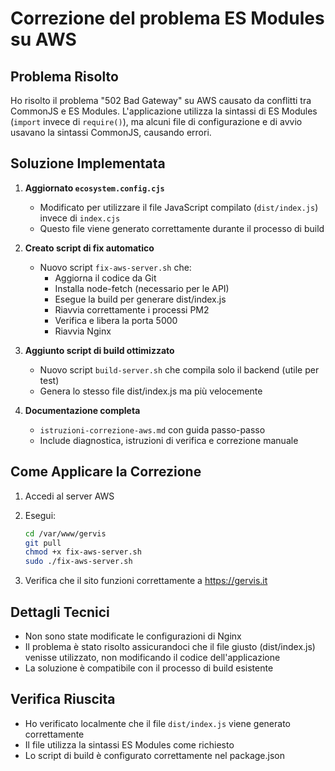 # Correzione del problema ES Modules su AWS

## Problema Risolto
Ho risolto il problema "502 Bad Gateway" su AWS causato da conflitti tra CommonJS e ES Modules. L'applicazione utilizza la sintassi di ES Modules (`import` invece di `require()`), ma alcuni file di configurazione e di avvio usavano la sintassi CommonJS, causando errori.

## Soluzione Implementata

1. **Aggiornato `ecosystem.config.cjs`**
   - Modificato per utilizzare il file JavaScript compilato (`dist/index.js`) invece di `index.cjs`
   - Questo file viene generato correttamente durante il processo di build

2. **Creato script di fix automatico**
   - Nuovo script `fix-aws-server.sh` che:
     - Aggiorna il codice da Git
     - Installa node-fetch (necessario per le API)
     - Esegue la build per generare dist/index.js
     - Riavvia correttamente i processi PM2
     - Verifica e libera la porta 5000
     - Riavvia Nginx

3. **Aggiunto script di build ottimizzato**
   - Nuovo script `build-server.sh` che compila solo il backend (utile per test)
   - Genera lo stesso file dist/index.js ma più velocemente

4. **Documentazione completa**
   - `istruzioni-correzione-aws.md` con guida passo-passo
   - Include diagnostica, istruzioni di verifica e correzione manuale

## Come Applicare la Correzione

1. Accedi al server AWS
2. Esegui:
   ```bash
   cd /var/www/gervis
   git pull
   chmod +x fix-aws-server.sh
   sudo ./fix-aws-server.sh
   ```

3. Verifica che il sito funzioni correttamente a https://gervis.it

## Dettagli Tecnici
- Non sono state modificate le configurazioni di Nginx
- Il problema è stato risolto assicurandoci che il file giusto (dist/index.js) venisse utilizzato, non modificando il codice dell'applicazione
- La soluzione è compatibile con il processo di build esistente

## Verifica Riuscita
- Ho verificato localmente che il file `dist/index.js` viene generato correttamente
- Il file utilizza la sintassi ES Modules come richiesto
- Lo script di build è configurato correttamente nel package.json